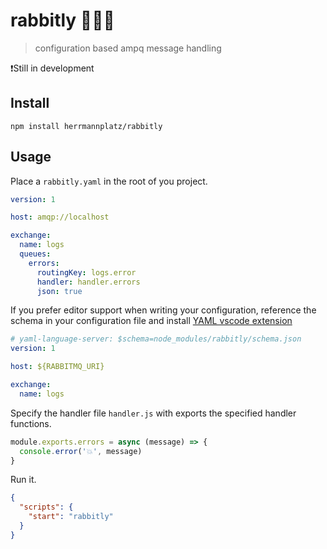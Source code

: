 # rabbitly 🚅🐰💨

> configuration based ampq message handling

❗️Still in development

## Install

`npm install herrmannplatz/rabbitly`

## Usage

Place a `rabbitly.yaml` in the root of you project.

```yaml
version: 1

host: amqp://localhost

exchange:
  name: logs
  queues:
    errors:
      routingKey: logs.error
      handler: handler.errors
      json: true
```

If you prefer editor support when writing your configuration, reference the schema in your configuration file and install [YAML vscode extension](https://marketplace.visualstudio.com/items?itemName=redhat.vscode-yaml)

```yaml
# yaml-language-server: $schema=node_modules/rabbitly/schema.json
version: 1

host: ${RABBITMQ_URI}

exchange:
  name: logs
```

Specify the handler file `handler.js` with exports the specified handler functions.

```js
module.exports.errors = async (message) => {
  console.error('💥', message)
}
```

Run it.

```json
{
  "scripts": {
    "start": "rabbitly"
  }
}
```
